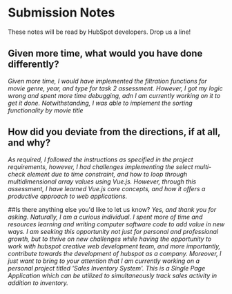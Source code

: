 # Submission Notes

These notes will be read by HubSpot developers. Drop us a line!

## Given more time, what would you have done differently?

_Given more time, I would have implemented the filtration functions for movie genre, year, and type for task 2 assessment. However, I got my logic wrong and spent more time debugging, adn I am currently working on it to get it done. Notwithstanding, I was able to implement the sorting functionality by movie title_

## How did you deviate from the directions, if at all, and why?

_As required, I followed the instructions as specified in the project requirements, however, I had challenges implementing the select multi-check element due to time constraint, and how to loop through multidimensional array values using Vue.js. However, through this assessment, I have learned Vue.js  core concepts, and how it offers a productive approach to web applications._


##Is there anything else you'd like to let us know?
_Yes, and thank you for asking. Naturally, I am a curious individual. I spent more of time and resources learning and writing computer software code to add value in new ways. I am seeking this opportunity not just for personal and professional growth, but to thrive on new challenges while having the opportunity to work with hubspot creative web development team, and more importantly, contribute towards the development of hubspot as a company. Moreover, I just want to bring to your attention that I am currently working on a personal project titled 'Sales Inventory System'. This is a Single Page Application which can be utilized to simultaneously track sales activity in addition to inventory._
